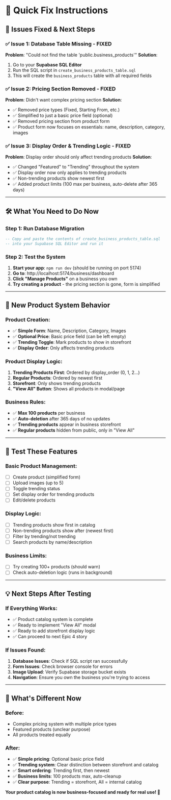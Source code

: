 # 🚀 Quick Fix Instructions

## 🎯 **Issues Fixed & Next Steps**

### ✅ **Issue 1: Database Table Missing - FIXED**
**Problem**: "Could not find the table 'public.business_products'"
**Solution**: 
1. Go to your **Supabase SQL Editor**
2. Run the SQL script in `create_business_products_table.sql`
3. This will create the `business_products` table with all required fields

### ✅ **Issue 2: Pricing Section Removed - FIXED**
**Problem**: Didn't want complex pricing section
**Solution**: 
- ✅ Removed price types (Fixed, Starting From, etc.)
- ✅ Simplified to just a basic price field (optional)
- ✅ Removed pricing section from product form
- ✅ Product form now focuses on essentials: name, description, category, images

### ✅ **Issue 3: Display Order & Trending Logic - FIXED**
**Problem**: Display order should only affect trending products
**Solution**:
- ✅ Changed "Featured" to "Trending" throughout the system
- ✅ Display order now only applies to trending products
- ✅ Non-trending products show newest first
- ✅ Added product limits (100 max per business, auto-delete after 365 days)

---

## 🛠️ **What You Need to Do Now**

### **Step 1: Run Database Migration**
```sql
-- Copy and paste the contents of create_business_products_table.sql 
-- into your Supabase SQL Editor and run it
```

### **Step 2: Test the System**
1. **Start your app**: `npm run dev` (should be running on port 5174)
2. **Go to**: http://localhost:5174/business/dashboard
3. **Click "Manage Products"** on a business you own
4. **Try creating a product** - the pricing section is gone, form is simplified

---

## 🎯 **New Product System Behavior**

### **Product Creation:**
- ✅ **Simple Form**: Name, Description, Category, Images
- ✅ **Optional Price**: Basic price field (can be left empty)
- ✅ **Trending Toggle**: Mark products to show in storefront
- ✅ **Display Order**: Only affects trending products

### **Product Display Logic:**
1. **Trending Products First**: Ordered by display_order (0, 1, 2...)
2. **Regular Products**: Ordered by newest first
3. **Storefront**: Only shows trending products
4. **"View All" Button**: Shows all products in modal/page

### **Business Rules:**
- ✅ **Max 100 products** per business
- ✅ **Auto-deletion** after 365 days of no updates
- ✅ **Trending products** appear in business storefront
- ✅ **Regular products** hidden from public, only in "View All"

---

## 🚀 **Test These Features**

### **Basic Product Management:**
- [ ] Create product (simplified form)
- [ ] Upload images (up to 5)
- [ ] Toggle trending status
- [ ] Set display order for trending products
- [ ] Edit/delete products

### **Display Logic:**
- [ ] Trending products show first in catalog
- [ ] Non-trending products show after (newest first)
- [ ] Filter by trending/not trending
- [ ] Search products by name/description

### **Business Limits:**
- [ ] Try creating 100+ products (should warn)
- [ ] Check auto-deletion logic (runs in background)

---

## 💡 **Next Steps After Testing**

### **If Everything Works:**
- ✅ Product catalog system is complete
- ✅ Ready to implement "View All" modal
- ✅ Ready to add storefront display logic
- ✅ Can proceed to next Epic 4 story

### **If Issues Found:**
1. **Database Issues**: Check if SQL script ran successfully
2. **Form Issues**: Check browser console for errors  
3. **Image Upload**: Verify Supabase storage bucket exists
4. **Navigation**: Ensure you own the business you're trying to access

---

## 🎉 **What's Different Now**

### **Before:**
- Complex pricing system with multiple price types
- Featured products (unclear purpose)
- All products treated equally

### **After:**
- ✅ **Simple pricing**: Optional basic price field
- ✅ **Trending system**: Clear distinction between storefront and catalog
- ✅ **Smart ordering**: Trending first, then newest
- ✅ **Business limits**: 100 products max, auto-cleanup
- ✅ **Clear purpose**: Trending = storefront, All = internal catalog

**Your product catalog is now business-focused and ready for real use! 🚀**